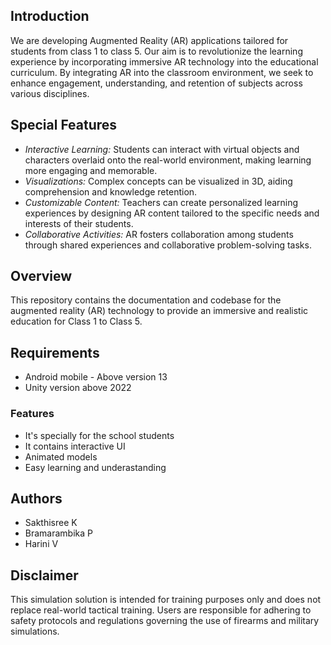 ## Introduction

We are developing Augmented Reality (AR) applications tailored for students from class 1 to class 5. Our aim is to revolutionize the learning experience by incorporating immersive AR technology into the educational curriculum. By integrating AR into the classroom environment, we seek to enhance engagement, understanding, and retention of subjects across various disciplines.

## Special Features
- *Interactive Learning:* Students can interact with virtual objects and characters overlaid onto the real-world environment, making learning more engaging and memorable.
- *Visualizations:* Complex concepts can be visualized in 3D, aiding comprehension and knowledge retention.
- *Customizable Content:* Teachers can create personalized learning experiences by designing AR content tailored to the specific needs and interests of their students.
- *Collaborative Activities:* AR fosters collaboration among students through shared experiences and collaborative problem-solving tasks.

## Overview
This repository contains the documentation and codebase for the augmented reality (AR) technology to provide an immersive and realistic education for Class 1 to Class 5.

## Requirements
- Android mobile - Above version 13
- Unity version above 2022

### Features
- It's specially for the school students
- It contains interactive UI
- Animated models
- Easy learning and underastanding 

## Authors
- Sakthisree K
- Bramarambika P
- Harini V

## Disclaimer
This simulation solution is intended for training purposes only and does not replace real-world tactical training. Users are responsible for adhering to safety protocols and regulations governing the use of firearms and military simulations.
